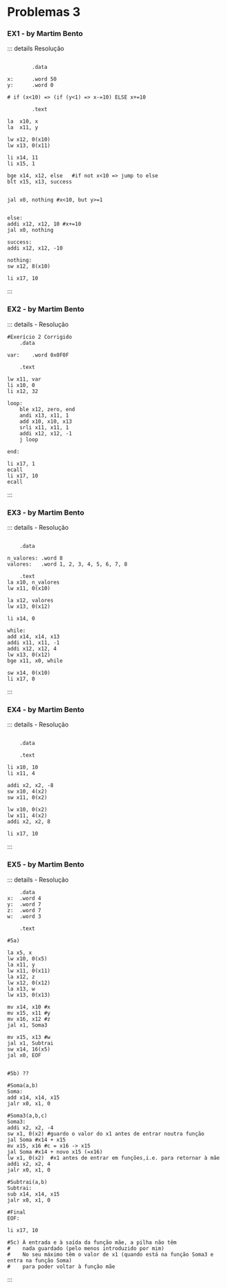# Problemas 3

### EX1 - by Martim Bento

::: details Resolução
```asm6502

		.data

x:		.word 50
y:		.word 0

# if (x<10) => (if (y<1) => x-=10) ELSE x+=10

		.text

la	x10, x
la	x11, y

lw x12, 0(x10)
lw x13, 0(x11)

li x14, 11
li x15, 1

bge x14, x12, else   #if not x<10 => jump to else
blt x15, x13, success


jal x0, nothing #x<10, but y>=1


else:
addi x12, x12, 10 #x+=10
jal x0, nothing

success:
addi x12, x12, -10

nothing:
sw x12, 8(x10)

li x17, 10
```
:::

### EX2 - by Martim Bento

::: details - Resolução
```asm6502
#Exerício 2 Corrigido
	.data

var:	.word 0x0F0F

	.text

lw x11, var
li x10, 0
li x12, 32

loop:
	ble x12, zero, end
	andi x13, x11, 1
	add x10, x10, x13
	srli x11, x11, 1
	addi x12, x12, -1
	j loop

end:

li x17, 1
ecall
li x17, 10
ecall
```
:::

### EX3 - by Martim Bento

:::  details - Resolução
```asm6502

	.data

n_valores: .word 8
valores:   .word 1, 2, 3, 4, 5, 6, 7, 8

	.text
la x10, n_valores
lw x11, 0(x10)

la x12, valores
lw x13, 0(x12)

li x14, 0

while:
add x14, x14, x13
addi x11, x11, -1
addi x12, x12, 4
lw x13, 0(x12)
bge x11, x0, while

sw x14, 0(x10)
li x17, 0
```
:::

### EX4 - by Martim Bento

:::  details - Resolução
```asm6502

	.data

	.text

li x10, 10
li x11, 4

addi x2, x2, -8
sw x10, 4(x2)
sw x11, 0(x2)

lw x10, 0(x2)
lw x11, 4(x2)
addi x2, x2, 8

li x17, 10
```
:::

### EX5 - by Martim Bento

::: details - Resolução
```asm6502
	.data
x:	.word 4
y:	.word 7
z:	.word 7
w:	.word 3

	.text

#5a)

la x5, x
lw x10, 0(x5)
la x11, y
lw x11, 0(x11)
la x12, z
lw x12, 0(x12)
la x13, w
lw x13, 0(x13)

mv x14, x10 #x
mv x15, x11 #y
mv x16, x12 #z 
jal x1, Soma3

mv x15, x13 #w
jal x1, Subtrai
sw x14, 16(x5)
jal x0, EOF


#5b) ??

#Soma(a,b)
Soma:
add x14, x14, x15
jalr x0, x1, 0

#Soma3(a,b,c)
Soma3:
addi x2, x2, -4
sw x1, 0(x2) #guardo o valor do x1 antes de entrar noutra função
jal Soma #x14 + x15
mv x15, x16 #c = x16 -> x15
jal Soma #x14 + novo x15 (=x16)
lw x1, 0(x2)  #x1 antes de entrar em funções,i.e. para retornar à mãe
addi x2, x2, 4
jalr x0, x1, 0

#Subtrai(a,b)
Subtrai:
sub x14, x14, x15
jalr x0, x1, 0

#Final
EOF:

li x17, 10

#5c) À entrada e à saída da função mãe, a pilha não têm
#	 nada guardado (pelo menos introduzido por mim)
#	 No seu máximo têm o valor de x1 (quando está na função Soma3 e entra na função Soma)
#	 para poder voltar à função mãe
```
:::